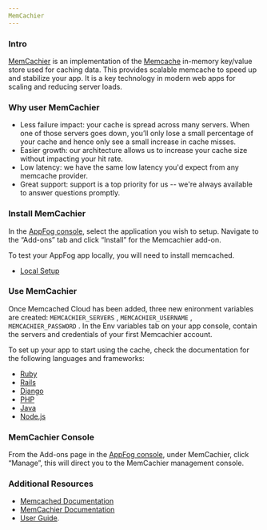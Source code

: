 ```yaml
---
MemCachier
---
```


### Intro

[MemCachier](http://www.memcachier.com/) is an implementation of the [Memcache](http://memcached.org/) in-memory key/value store used for caching data. This provides scalable memcache to speed up and stabilize your app.
It is a key technology in modern web apps for scaling and reducing server loads.

### Why user MemCachier

* Less failure impact: your cache is spread across many servers. When one of those servers goes down, you’ll only lose a small percentage of your cache and hence only see a small increase in cache misses.
* Easier growth: our architecture allows us to increase your cache size without impacting your hit rate.
* Low latency: we have the same low latency you'd expect from any memcache provider.
* Great support: support is a top priority for us -- we're always available to answer questions promptly.

### Install MemCachier

In the [AppFog console](https://console.appfog.com/), select the application you wish to setup.
Navigate to the “Add-ons” tab and click “Install” for the Memcachier add-on.

To test your AppFog app locally, you will need to install memcached.
* [Local Setup](https://www.memcachier.com/documentation/memcache-user-guide/#local)

### Use MemCachier

Once Memcached Cloud has been added, three new enironment variables are created: `MEMCACHIER_SERVERS` , `MEMCACHIER_USERNAME` , `MEMCACHIER_PASSWORD` . In the Env variables tab on your app console, contain the servers and credentials of your first Memcachier account.

To set up your app to start using the cache, check the documentation for the following languages and frameworks: 

* [Ruby](https://www.memcachier.com/documentation/memcache-user-guide/#ruby)
* [Rails](https://www.memcachier.com/documentation/memcache-user-guide/#rails3)
* [Django](https://www.memcachier.com/documentation/memcache-user-guide/#django)
* [PHP](https://www.memcachier.com/documentation/memcache-user-guide/#php)
* [Java](https://www.memcachier.com/documentation/memcache-user-guide/#java)
* [Node.js](https://www.memcachier.com/documentation/memcache-user-guide/#node.js)

### MemCachier Console

From the Add-ons page in the [AppFog console](https://console.appfog.com/), under MemCachier, click “Manage”, this will direct you to the MemCachier management console.

### Additional Resources

* [Memcached Documentation](http://code.google.com/p/memcached/wiki/NewStart)
* [MemCachier Documentation](https://www.memcachier.com/documentation)
* [User Guide](http://www.memcachier.com/documentation/memcache-user-guide/).

